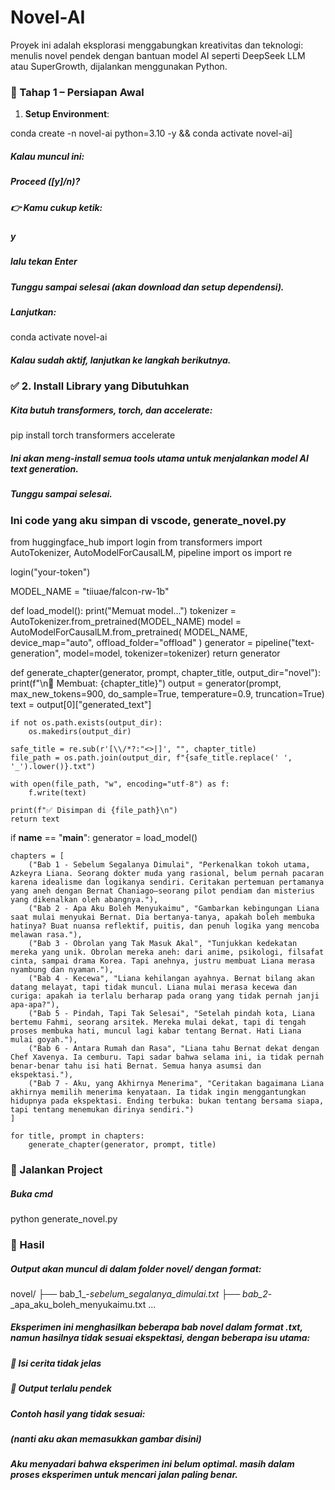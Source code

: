 # Novel-AI
Proyek ini adalah eksplorasi menggabungkan kreativitas dan teknologi:
menulis novel pendek dengan bantuan model AI seperti DeepSeek LLM atau SuperGrowth, dijalankan menggunakan Python.
### 🔧 Tahap 1 – Persiapan Awal
1. **Setup Environment**:

conda create -n novel-ai python=3.10 -y && conda activate novel-ai]

##### Kalau muncul ini:
##### Proceed ([y]/n)?
##### 👉 Kamu cukup ketik:
##### y
##### lalu tekan Enter
##### Tunggu sampai selesai (akan download dan setup dependensi).
##### Lanjutkan:

conda activate novel-ai

##### Kalau sudah aktif, lanjutkan ke langkah berikutnya.
### ✅ 2. Install Library yang Dibutuhkan
##### Kita butuh transformers, torch, dan accelerate:

pip install torch transformers accelerate

##### Ini akan meng-install semua tools utama untuk menjalankan model AI text generation.
##### Tunggu sampai selesai.
### Ini code yang aku simpan di vscode, generate_novel.py

from huggingface_hub import login
from transformers import AutoTokenizer, AutoModelForCausalLM, pipeline
import os
import re

login("your-token")

MODEL_NAME = "tiiuae/falcon-rw-1b"

def load_model():
    print("Memuat model...")
    tokenizer = AutoTokenizer.from_pretrained(MODEL_NAME)
    model = AutoModelForCausalLM.from_pretrained(
        MODEL_NAME,
        device_map="auto",
        offload_folder="offload"
    )
    generator = pipeline("text-generation", model=model, tokenizer=tokenizer)
    return generator

def generate_chapter(generator, prompt, chapter_title, output_dir="novel"):
    print(f"\n📖 Membuat: {chapter_title}")
    output = generator(prompt, max_new_tokens=900, do_sample=True, temperature=0.9, truncation=True)
    text = output[0]["generated_text"]

    if not os.path.exists(output_dir):
        os.makedirs(output_dir)

    safe_title = re.sub(r'[\\/*?:"<>|]', "", chapter_title)  
    file_path = os.path.join(output_dir, f"{safe_title.replace(' ', '_').lower()}.txt")

    with open(file_path, "w", encoding="utf-8") as f:
        f.write(text)

    print(f"✅ Disimpan di {file_path}\n")
    return text

if __name__ == "__main__":
    generator = load_model()

    chapters = [
        ("Bab 1 - Sebelum Segalanya Dimulai", "Perkenalkan tokoh utama, Azkeyra Liana. Seorang dokter muda yang rasional, belum pernah pacaran karena idealisme dan logikanya sendiri. Ceritakan pertemuan pertamanya yang aneh dengan Bernat Chaniago—seorang pilot pendiam dan misterius yang dikenalkan oleh abangnya."),
        ("Bab 2 - Apa Aku Boleh Menyukaimu", "Gambarkan kebingungan Liana saat mulai menyukai Bernat. Dia bertanya-tanya, apakah boleh membuka hatinya? Buat nuansa reflektif, puitis, dan penuh logika yang mencoba melawan rasa."),
        ("Bab 3 - Obrolan yang Tak Masuk Akal", "Tunjukkan kedekatan mereka yang unik. Obrolan mereka aneh: dari anime, psikologi, filsafat cinta, sampai drama Korea. Tapi anehnya, justru membuat Liana merasa nyambung dan nyaman."),
        ("Bab 4 - Kecewa", "Liana kehilangan ayahnya. Bernat bilang akan datang melayat, tapi tidak muncul. Liana mulai merasa kecewa dan curiga: apakah ia terlalu berharap pada orang yang tidak pernah janji apa-apa?"),
        ("Bab 5 - Pindah, Tapi Tak Selesai", "Setelah pindah kota, Liana bertemu Fahmi, seorang arsitek. Mereka mulai dekat, tapi di tengah proses membuka hati, muncul lagi kabar tentang Bernat. Hati Liana mulai goyah."),
        ("Bab 6 - Antara Rumah dan Rasa", "Liana tahu Bernat dekat dengan Chef Xavenya. Ia cemburu. Tapi sadar bahwa selama ini, ia tidak pernah benar-benar tahu isi hati Bernat. Semua hanya asumsi dan ekspektasi."),
        ("Bab 7 - Aku, yang Akhirnya Menerima", "Ceritakan bagaimana Liana akhirnya memilih menerima kenyataan. Ia tidak ingin menggantungkan hidupnya pada ekspektasi. Ending terbuka: bukan tentang bersama siapa, tapi tentang menemukan dirinya sendiri.")
    ]

    for title, prompt in chapters:
        generate_chapter(generator, prompt, title)

### 🧠 Jalankan Project
##### Buka cmd
python generate_novel.py
### 📁 Hasil
##### Output akan muncul di dalam folder novel/ dengan format:
novel/
├── bab_1_-_sebelum_segalanya_dimulai.txt
├── bab_2_-_apa_aku_boleh_menyukaimu.txt
...
##### Eksperimen ini menghasilkan beberapa bab novel dalam format .txt, namun hasilnya tidak sesuai ekspektasi, dengan beberapa isu utama:
##### 🔁 Isi cerita tidak jelas 
##### 💬 Output terlalu pendek
##### Contoh hasil yang tidak sesuai:
##### (nanti aku akan memasukkan gambar disini)
##### Aku menyadari bahwa eksperimen ini belum optimal. masih dalam proses eksperimen untuk mencari jalan paling benar.
